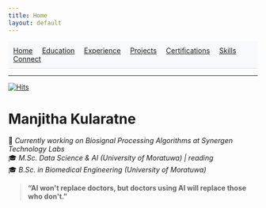 ```yaml
---
title: Home
layout: default
---
```


<nav style="background: #f8f9fa; padding: 10px; border-bottom: 1px solid #ddd;">
  <a href="" style="margin-right: 15px;">Home</a>
  <a href="education.html" style="margin-right: 15px;">Education</a>
  <a href="experience.html" style="margin-right: 15px;">Experience</a>
  <a href="projects.html" style="margin-right: 15px;">Projects</a>
  <a href="certifications.html" style="margin-right: 15px;">Certifications</a>
  <a href="skills.html" style="margin-right: 15px;">Skills</a>
  <a href="connect.html">Connect</a>
</nav>
<hr/>

[![Hits](https://hits.sh/manjithadulana98.github.io.svg)](https://hits.sh/manjithadulana98.github.io/)

# Manjitha Kularatne

🚀 *Currently working on Biosignal Processing Algorithms at Synergen Technology Labs*  
🎓 *M.Sc. Data Science & AI (University of Moratuwa) | reading*  
🎓 *B.Sc. in Biomedical Engineering (University of Moratuwa)*

> **“AI won't replace doctors, but doctors using AI will replace those who don't.”**
